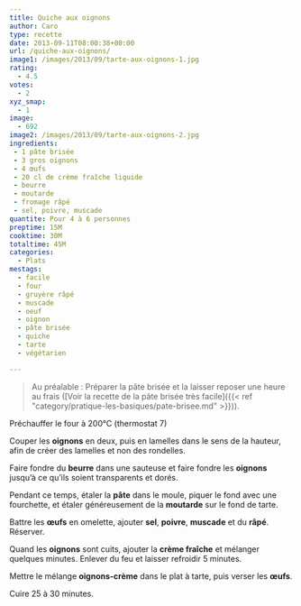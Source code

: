 ```yaml
---
title: Quiche aux oignons
author: Caro
type: recette
date: 2013-09-11T08:00:38+00:00
url: /quiche-aux-oignons/
image1: /images/2013/09/tarte-aux-oignons-1.jpg
rating:
  - 4.5
votes:
  - 2
xyz_smap:
  - 1
image:
  - 692
image2: /images/2013/09/tarte-aux-oignons-2.jpg
ingredients:
 - 1 pâte brisée
 - 3 gros oignons
 - 4 œufs
 - 20 cl de crème fraîche liquide
 - beurre
 - moutarde
 - fromage râpé
 - sel, poivre, muscade
quantite: Pour 4 à 6 personnes
preptime: 15M
cooktime: 30M
totaltime: 45M
categories:
  - Plats
mestags:
  - facile
  - four
  - gruyère râpé
  - muscade
  - oeuf
  - oignon
  - pâte brisée
  - quiche
  - tarte
  - végétarien

---
```

> Au préalable : Préparer la pâte brisée et la laisser reposer une heure au frais ([Voir la recette de la pâte brisée très facile]({{< ref "category/pratique-les-basiques/pate-brisee.md" >}})).

Préchauffer le four à 200°C (thermostat 7)

Couper les **oignons** en deux, puis en lamelles dans le sens de la hauteur, afin de créer des lamelles et non des rondelles.

Faire fondre du **beurre** dans une sauteuse et faire fondre les **oignons** jusqu&rsquo;à ce qu&rsquo;ils soient transparents et dorés.

Pendant ce temps, étaler la **pâte** dans le moule, piquer le fond avec une fourchette, et étaler généreusement de la **moutarde** sur le fond de tarte.

Battre les **œufs** en omelette, ajouter **sel**, **poivre**, **muscade** et du **râpé**. Réserver.

Quand les **oignons** sont cuits, ajouter la **crème fraîche** et mélanger quelques minutes. Enlever du feu et laisser refroidir 5 minutes.

Mettre le mélange **oignons-crème** dans le plat à tarte, puis verser les **œufs**.

Cuire 25 à 30 minutes.
